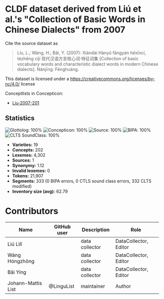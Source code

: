 # CLDF dataset derived from Liú et al.'s "Collection of Basic Words in Chinese Dialects" from 2007

Cite the source dataset as

> Líu, L.; Wáng, H.; Bǎi, Y. (2007): Xiàndài Hànyǔ fāngyán héxīncí, tèzhēng cíjí 现代汉语方言核心词·特征词集 [Collection of basic vocabulary words and characteristic dialect words in modern Chinese dialects]. Nánjīng: Fènghuáng.

This dataset is licensed under a https://creativecommons.org/licenses/by-nc/4.0/ license


Conceptlists in Concepticon:
- [Liu-2007-201](https://concepticon.clld.org/contributions/Liu-2007-201)
## Statistics


![Glottolog: 100%](https://img.shields.io/badge/Glottolog-100%25-brightgreen.svg "Glottolog: 100%")
![Concepticon: 100%](https://img.shields.io/badge/Concepticon-100%25-brightgreen.svg "Concepticon: 100%")
![Source: 100%](https://img.shields.io/badge/Source-100%25-brightgreen.svg "Source: 100%")
![BIPA: 100%](https://img.shields.io/badge/BIPA-100%25-brightgreen.svg "BIPA: 100%")
![CLTS SoundClass: 100%](https://img.shields.io/badge/CLTS%20SoundClass-100%25-brightgreen.svg "CLTS SoundClass: 100%")

- **Varieties:** 19
- **Concepts:** 202
- **Lexemes:** 4,302
- **Sources:** 1
- **Synonymy:** 1.12
- **Invalid lexemes:** 0
- **Tokens:** 21,907
- **Segments:** 333 (0 BIPA errors, 0 CTLS sound class errors, 332 CLTS modified)
- **Inventory size (avg):** 62.79

# Contributors

Name | GitHub user | Description | Role
--- | --- | --- | ---
Liú Lìlǐ | | data collector | DataCollector, Editor
Wáng Hóngzhōng | | data collector | DataCollector, Editor
Bǎi Yíng | | data collector | DataCollector, Editor
Johann-Mattis List | @LinguList | maintainer | Author


